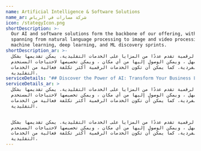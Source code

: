 ```yaml
---
name: Artificial Intelligence & Software Solutions
name_ar: شركة مسارات في الرياض
icon: /stategyIcon.png
shortDescription: >-
  Our AI and software solutions form the backbone of our offering, with services
  spanning from natural language processing to image and video processing,
  machine learning, deep learning, and ML discovery sprints.
shortDescription_ar: >-
  الخدمات الرقمية تقدم عددًا من المزايا على الخدمات التقليدية. يمكن تقديمها بشكل
  أسرع وأسهل ، ويمكن الوصول إليها من أي مكان ، ويمكن تخصيصها لاحتياجات المستخدم
  الفردية. كما يمكن أن تكون الخدمات الرقمية أكثر تكلفة فعالية من الخدمات
  التقليدية.
serviceDetails: "## Discover the Power of AI: Transform Your Business Landscape\n\nWe are passionate about the transformative potential of Artificial Intelligence (AI). We leverage this advanced technology to help you evolve, streamline operations, and thrive in a competitive marketplace.\n\n### &#x20;                                                  [ Get in Touch!\_](https://beta.masaratai.com/contactUs \"Get In Touch!\")\n\n## What We Offer - Our Solutions\_\n\n**Computer Vision: **Unearth actionable insights from images and videos with our AI-driven computer vision capabilities. From object detection to biometrics, our services go beyond just processing data - they deliver valuable information.\n\n**Natural Language Processing (NLP):** Harness the full potential of human language for your business. Our NLP services enable you to extract valuable insights from documents, articles, and also build responsive chatbots, enhancing your customer interaction.\n\n**Multi-Source Statistical Data Analysis:** Get an edge over your competitors with our data-driven approach. We analyze various data sources, optimizing your business processes and unlocking key areas for improvement.\n\n**Prediction, Forecasting, Time Series:** Stay ahead with our predictive analytics. We provide strategic foresight across various sectors including HR, finance, and marketing, ensuring you're well-equipped to make data-driven decisions.\n\n**Reinforcement Learning: **Embrace the future with our AI-powered automation. From bot programming to robotics and RPA, we streamline your operations, fostering productivity and efficiency.\n\n## **AI Supports HR**\n\n**Social Crawler+AI:** We enrich candidate profiles with social signals, verifying their competencies with advanced NLP models. \\[Learn More]\n\n**Job Offers:** We extract information from various documents and articles, and employ chatbots for seamless interactions.\n\n**HR Maps:** Our system places job offers and candidates on a map, providing an easy visual of potential opportunities.\n\n**HR Automater: **We automate recruitment processes to save time and improve efficiency.\_\n\n**HR Trends and Matcher: **Our system predicts market development trends, demands directions, and matches job offers with suitable candidates. \n\n**VideoHR: **We offer video-based recruitment automation, facilitating the objective selection of candidates and accelerating the process.\_\n\n## **AI Improves Recruitment**\n\n**Computer Vision:** We leverage CV parsing and identity verification and interpret non-verbal behaviour in video recruitments.\_\n\n**Natural Language Processing:** We optimize recruitment through candidate profile searching, CV matching, application through HR chatbot, voice bot functionalities, and more.\_\n\n**Multi-source Data Analysis: **We analyze trends, forecast the HR market, and predict recruitment efficiency by analyzing numerical data from various sources.\_\n\n### &#x20;                           [Start Your AI Journey With Us Today!](https://beta.masaratai.com/contactUs \"Start Your AI Journey With Us Today!\")\n\n## **Why Choose Our Artificial Intelligence Services?**\n\n* Tailor-made Solutions: We understand every business is unique. Our AI services are designed to address your specific business needs, providing a personalized approach to problem-solving.\n* Expertise and Experience: With our proven track record in AI, we bring both knowledge and hands-on experience to the table, ensuring you receive top-tier service.\n\n### &#x20;                                            [Let’s Get Started!](https://beta.masaratai.com/contactUs \"Let us Get Started\")\n\n## Why Your Business Needs Artificial Intelligence Services\n\n* **Efficiency and Productivity:** AI streamlines operations, automating repetitive tasks, and freeing up time for strategic thinking and innovation.\n* **Competitive Advantage:** With predictive analysis and smart data processing, AI keeps you one step ahead in the market.\n\n### \_                               [   Connect With Us Today!](https://beta.masaratai.com/contactUs)\n\n### Let's Enhance Your Business With AI\n\nUncover the transformative power of Artificial Intelligence in your business today. Whether you're just starting on your AI journey or looking to enhance your existing setup, we're here to guide you every step of the way. Reach out to us and let's craft the perfect AI solution for your business.\n\nGet Started Now!\n\n\\-----------------------------------------------------------------------------------------------------------------\n\n### FAQs\n\nQ: What is AI and its benefits for my business?\n\nA: AI, or Artificial Intelligence, is a technology that simulates human intelligence processes. It improves efficiency, enhances customer experience, and provides predictive analysis.\n\nQ: How does Masarat Digital implement AI in businesses?\n\nA: We work closely with you to understand your needs, providing customized AI solutions that seamlessly integrate with your existing processes.\n\nQ: Can AI enhance my customer service?\n\nA: Absolutely! AI can boost your customer service with instant responses, predictive analysis, and personalized recommendations.\n\nQ: How can AI help in data analysis?\n\nA: AI can process and analyze vast amounts of data quickly and accurately, revealing patterns and insights vital for decision-making.\n\nQ: Is AI expensive to implement?\n\nA: While the cost varies depending on your needs and business scale, the return on investment can be substantial as AI can lead to improved efficiency and customer satisfaction.\n"
serviceDetails_ar: >
  الخدمات الرقمية تقدم عددًا من المزايا على الخدمات التقليدية. يمكن تقديمها بشكل
  أسرع وأسهل ، ويمكن الوصول إليها من أي مكان ، ويمكن تخصيصها لاحتياجات المستخدم
  الفردية. كما يمكن أن تكون الخدمات الرقمية أكثر تكلفة فعالية من الخدمات
  التقليدية.


  الخدمات الرقمية تقدم عددًا من المزايا على الخدمات التقليدية. يمكن تقديمها بشكل
  أسرع وأسهل ، ويمكن الوصول إليها من أي مكان ، ويمكن تخصيصها لاحتياجات المستخدم
  الفردية. كما يمكن أن تكون الخدمات الرقمية أكثر تكلفة فعالية من الخدمات
  التقليدية.
---
```


